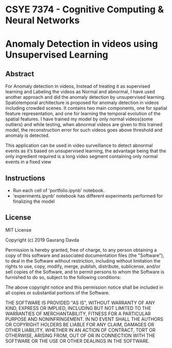# CSYE 7374 - Cognitive Computing & Neural Networks

# Anomaly Detection in videos using Unsupervised Learning

## Abstract
For Anomaly detection in videos, Instead of treating it as supervised learning and Labeling the videos as Normal and abnormal, I have used another approach and did the anomaly detection by unsupervised learning.
Spatiotemporal architecture is proposed for anomaly detection in videos including crowded scenes. It contains two main components, one for spatial feature representation, and one for learning the temporal evolution of the spatial features.
I have trained my model by only normal videos(some outliers) and while testing, when abnormal videos are given to this trained model, the reconstruction error for such videos goes above threshold and anomaly is detected.

This application can be used in video surveillance to detect abnormal events as it’s based on unsupervised learning, the advantage being that the only ingredient required is a long video segment containing only normal events in a fixed view

## Instructions
* Run each cell of 'portfolio.ipynb' notebook.
* 'experiments.ipynb' notebook has different experiments performed for finalizing the model

## License
MIT License

Copyright (c) 2019 Gaurang Davda

Permission is hereby granted, free of charge, to any person obtaining a copy
of this software and associated documentation files (the "Software"), to deal
in the Software without restriction, including without limitation the rights
to use, copy, modify, merge, publish, distribute, sublicense, and/or sell
copies of the Software, and to permit persons to whom the Software is
furnished to do so, subject to the following conditions:

The above copyright notice and this permission notice shall be included in all
copies or substantial portions of the Software.

THE SOFTWARE IS PROVIDED "AS IS", WITHOUT WARRANTY OF ANY KIND, EXPRESS OR
IMPLIED, INCLUDING BUT NOT LIMITED TO THE WARRANTIES OF MERCHANTABILITY,
FITNESS FOR A PARTICULAR PURPOSE AND NONINFRINGEMENT. IN NO EVENT SHALL THE
AUTHORS OR COPYRIGHT HOLDERS BE LIABLE FOR ANY CLAIM, DAMAGES OR OTHER
LIABILITY, WHETHER IN AN ACTION OF CONTRACT, TORT OR OTHERWISE, ARISING FROM,
OUT OF OR IN CONNECTION WITH THE SOFTWARE OR THE USE OR OTHER DEALINGS IN THE
SOFTWARE.
